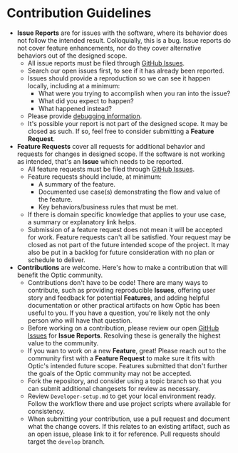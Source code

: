 # Contribution Guidelines

- **Issue Reports** are for issues with the software, where its behavior does not follow the intended result. Colloquially, this is a bug. Issue reports do not cover feature enhancements, nor do they cover alternative behaviors out of the designed scope.
    - All issue reports must be filed through [GitHub Issues](https://github.com/opticdev/optic/issues).
    - Search our open issues first, to see if it has already been reported.
    - Issues should provide a reproduction so we can see it happen locally, including at a minimum:
        - What were you trying to accomplish when you ran into the issue?
        - What did you expect to happen?
        - What happened instead?
    - Please provide [debugging information](https://www.useoptic.com/docs/faqs-and-troubleshooting/debugging).
    - It's possible your report is not part of the designed scope. It may be closed as such. If so, feel free to consider submitting a **Feature Request**.
- **Feature Requests** cover all requests for additional behavior and requests for changes in designed scope. If the software is not working as intended, that's an **Issue** which needs to be reported.
    - All feature requests must be filed through [GitHub Issues](https://github.com/opticdev/optic/issues).
    - Feature requests should include, at minimum:
        - A summary of the feature.
        - Documented use case(s) demonstrating the flow and value of the feature.
        - Key behaviors/business rules that must be met.
    - If there is domain specific knowledge that applies to your use case, a summary or explanatory link helps.
    - Submission of a feature request does not mean it will be accepted for work. Feature requests can't all be satisfied. Your request may be closed as not part of the future intended scope of the project. It may also be put in a backlog for future consideration with no plan or schedule to deliver.
- **Contributions** are welcome. Here's how to make a contribution that will benefit the Optic community.
    - Contributions don't have to be code! There are many ways to contribute, such as providing reproducible **Issues**, offering user story and feedback for potential **Features**, and adding helpful documentation or other practical artifacts on how Optic has been useful to you. If you have a question, you're likely not the only person who will have that question.
    - Before working on a contribution, please review our open [GitHub Issues](https://github.com/opticdev/optic/issues) for **Issue Reports**. Resolving these is generally the highest value to the community.
    - If you wan to work on a new **Feature**, great! Please reach out to the community first with a **Feature Request** to make sure it fits with Optic's intended future scope. Features submitted that don't further the goals of the Optic community may not be accepted.
    - Fork the repository, and consider using a topic branch so that you can submit additional changesets for review as necessary.
    - Review `Developer-setup.md` to get your local environment ready. Follow the workflow there and use project scripts where available for consistency.
    - When submitting your contribution, use a pull request and document what the change covers. If this relates to an existing artifact, such as an open issue, please link to it for reference. Pull requests should target the `develop` branch.
